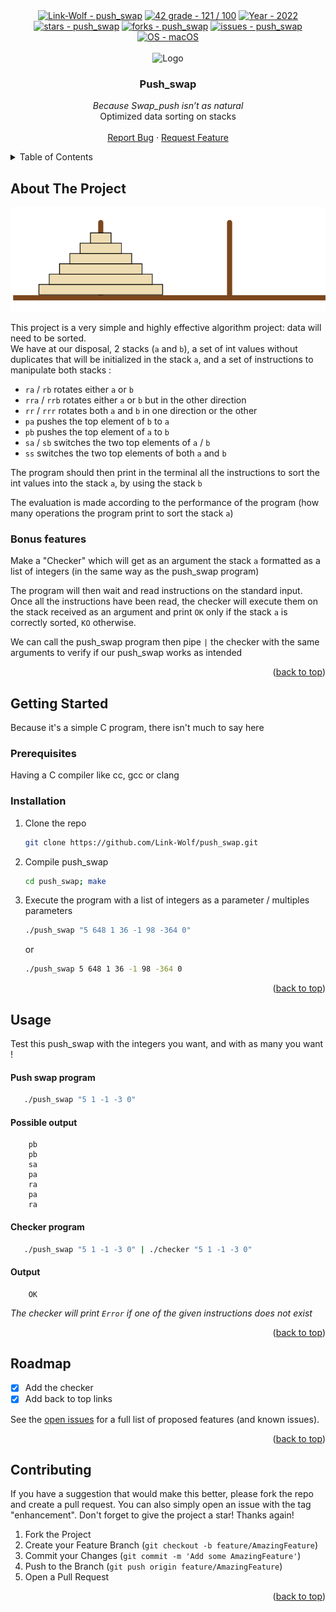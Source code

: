 <div id="top"></div>

<div align="center">
	<a href="https://github.com/Link-Wolf/push_swap" title="Go to GitHub repo"><img src="https://img.shields.io/static/v1?label=Link-Wolf&message=push_swap&color=blue&logo=github&style=for-the-badge" alt="Link-Wolf - push_swap"></a>
	<a href="https://"><img src="https://img.shields.io/badge/42_grade-121_%2F_100-brightgreen?style=for-the-badge" alt="42 grade - 121 / 100"></a>
	<a href="https://"><img src="https://img.shields.io/badge/Year-2022-ffad9b?style=for-the-badge" alt="Year - 2022"></a>
	<a href="https://github.com/Link-Wolf/push_swap/stargazers"><img src="https://img.shields.io/github/stars/Link-Wolf/push_swap?style=for-the-badge&color=yellow" alt="stars - push_swap"></a>
	<a href="https://github.com/Link-Wolf/push_swap/network/members"><img src="https://img.shields.io/github/forks/Link-Wolf/push_swap?style=for-the-badge&color=lightgray" alt="forks - push_swap"></a>
	<a href="https://github.com/Link-Wolf/push_swap/issues"><img src="https://img.shields.io/github/issues/Link-Wolf/push_swap?style=for-the-badge&color=orange" alt="issues - push_swap"></a>
	<a href="https://www.apple.com/macos/" title="Go to Apple homepage"><img src="https://img.shields.io/badge/OS-macOS-blue?logo=apple&logoColor=white&style=for-the-badge&color=9cf" alt="OS - macOS"></a>
</div>

<!-- PROJECT LOGO -->
<br />
<div align="center">
  <a>
    <img src="https://www.42mulhouse.fr/wp-content/uploads/2022/06/logo-42-Mulhouse-white.svg" alt="Logo" width="192" height="80">
  </a>

  <h3 align="center">Push_swap</h3>

  <p align="center">
	  <em>Because Swap_push isn’t as natural</em><br/>
    Optimized data sorting on stacks
    <br />
    <br />
    <a href="https://github.com/Link-Wolf/push_swap/issues">Report Bug</a>
    ·
    <a href="https://github.com/Link-Wolf/push_swap/issues">Request Feature</a>
  </p>
</div>

<!-- TABLE OF CONTENTS -->
<details>
  <summary>Table of Contents</summary>
  <ol>
    <li>
      <a href="#about-the-project">About The Project</a>
    </li>
    <li>
      <a href="#getting-started">Getting Started</a>
      <ul>
        <li><a href="#prerequisites">Prerequisites</a></li>
        <li><a href="#installation">Installation</a></li>
      </ul>
    </li>
    <li><a href="#usage">Usage</a></li>
    <li><a href="#roadmap">Roadmap</a></li>
    <li><a href="#contributing">Contributing</a></li>
  </ol>
</details>

<!-- ABOUT THE PROJECT -->

## About The Project

<div>
<p>
  <a>
    <img src="assets/push_swap.webp" alt="push_swap illustration">
  </a>
  </p>
</div>

This project is a very simple and highly effective algorithm project: data will
need to be sorted. </br>
We have at our disposal, 2 stacks (`a` and `b`), a set of int values without duplicates that will be initialized in the stack `a`, and a set of instructions to manipulate both stacks :

-   `ra` / `rb` rotates either `a` or `b`
-   `rra` / `rrb` rotates either `a` or `b` but in the other direction
-   `rr` / `rrr` rotates both `a` and `b` in one direction or the other
-   `pa` pushes the top element of `b` to `a`
-   `pb` pushes the top element of `a` to `b`
-   `sa` / `sb` switches the two top elements of `a` / `b`
-   `ss` switches the two top elements of both `a` and `b`

The program should then print in the terminal all the instructions to sort the int values into the stack `a`, by using the stack `b`

The evaluation is made according to the performance of the program (how many operations the program print to sort the stack `a`)

### Bonus features

Make a "Checker" which will get as an argument the stack `a` formatted as a list of integers (in the same way as the push_swap program)

The program will then wait and read instructions on the standard input.
Once all the instructions have been read, the checker will execute them on the stack received as an argument and print `OK` only if the stack `a` is correctly sorted, `KO` otherwise.

We can call the push_swap program then pipe `|` the checker with the same arguments to verify if our push_swap works as intended

<p align="right">(<a href="#top">back to top</a>)</p>

<!-- GETTING STARTED -->

## Getting Started

Because it's a simple C program, there isn't much to say here

### Prerequisites

Having a C compiler like cc, gcc or clang

### Installation

1. Clone the repo
    ```sh
    git clone https://github.com/Link-Wolf/push_swap.git
    ```
2. Compile push_swap
    ```sh
    cd push_swap; make
    ```
3. Execute the program with a list of integers as a parameter / multiples parameters
    ```sh
    ./push_swap "5 648 1 36 -1 98 -364 0"
    ```
    or
    ```sh
    ./push_swap 5 648 1 36 -1 98 -364 0
    ```

<p align="right">(<a href="#top">back to top</a>)</p>

<!-- USAGE EXAMPLES -->

## Usage

Test this push_swap with the integers you want, and with as many you want !

#### Push swap program

```sh
   ./push_swap "5 1 -1 -3 0"
```

#### Possible output

```
	pb
	pb
	sa
	pa
	ra
	pa
	ra
```

#### Checker program

```sh
   ./push_swap "5 1 -1 -3 0" | ./checker "5 1 -1 -3 0"
```

#### Output

```
	OK
```

_The checker will print `Error` if one of the given instructions does not exist_

<p align="right">(<a href="#top">back to top</a>)</p>

<!-- ROADMAP -->

## Roadmap

-   [x] Add the checker
-   [x] Add back to top links

See the [open issues](https://github.com/Link-Wolf/push_swap/issues) for a full list of proposed features (and known issues).

<p align="right">(<a href="#top">back to top</a>)</p>

<!-- CONTRIBUTING -->

## Contributing

If you have a suggestion that would make this better, please fork the repo and create a pull request. You can also simply open an issue with the tag "enhancement".
Don't forget to give the project a star! Thanks again!

1. Fork the Project
2. Create your Feature Branch (`git checkout -b feature/AmazingFeature`)
3. Commit your Changes (`git commit -m 'Add some AmazingFeature'`)
4. Push to the Branch (`git push origin feature/AmazingFeature`)
5. Open a Pull Request

<p align="right">(<a href="#top">back to top</a>)</p>
